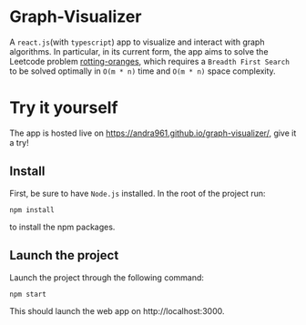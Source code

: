 # Graph-Visualizer

A `react.js`(with `typescript`) app to visualize and interact with graph algorithms. In particular, in its current form, the app aims to solve the Leetcode problem [rotting-oranges](https://leetcode.com/problems/rotting-oranges/), which requires a `Breadth First Search` to be solved optimally in `O(m * n)` time and `O(m * n)` space complexity.

# Try it yourself

The app is hosted live on https://andra961.github.io/graph-visualizer/, give it a try!

## Install

First, be sure to have `Node.js` installed. In the root of the project run:

```shell
npm install
```

to install the npm packages.

## Launch the project

Launch the project through the following command:

```shell
npm start
```

This should launch the web app on http://localhost:3000.
